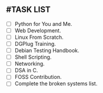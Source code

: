 #TASK LIST
---

- [ ] Python for You and Me.
- [ ] Web Development.
- [ ] Linux From Scratch.
- [ ] DGPlug Training.
- [ ] Debian Testing Handbook.
- [ ] Shell Scripting.
- [ ] Networking.
- [ ] DSA in C.
- [ ] FOSS Contribution.
- [ ] Complete the broken systems list.
